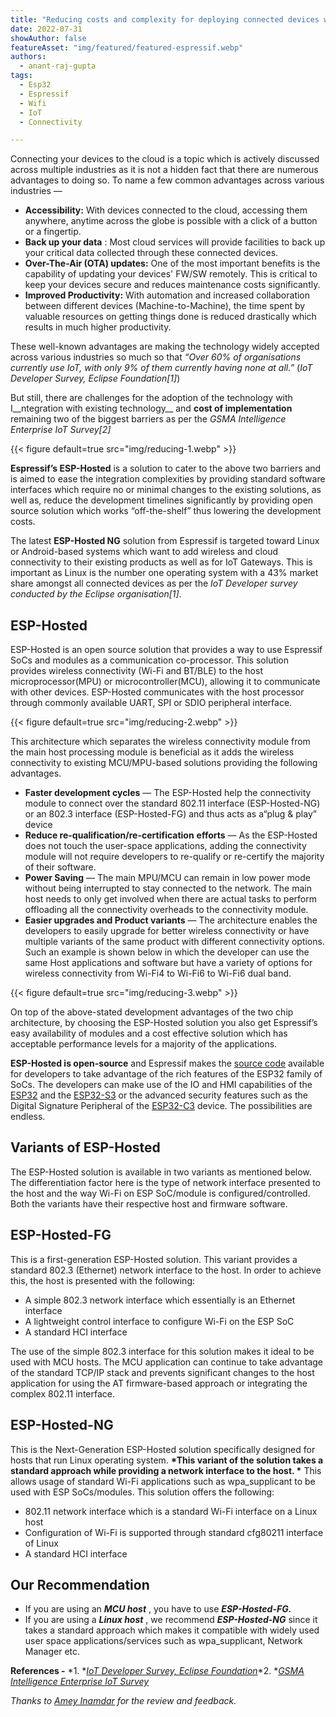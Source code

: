 ```yaml
---
title: "Reducing costs and complexity for deploying connected devices with ESP-Hosted"
date: 2022-07-31
showAuthor: false
featureAsset: "img/featured/featured-espressif.webp"
authors:
  - anant-raj-gupta
tags:
  - Esp32
  - Espressif
  - Wifi
  - IoT
  - Connectivity

---
```

Connecting your devices to the cloud is a topic which is actively discussed across multiple industries as it is not a hidden fact that there are numerous advantages to doing so. To name a few common advantages across various industries —

- __Accessibility:__ With devices connected to the cloud, accessing them anywhere, anytime across the globe is possible with a click of a button or a fingertip.
- __Back up your data__ : Most cloud services will provide facilities to back up your critical data collected through these connected devices.
- __Over-The-Air (OTA) updates:__ One of the most important benefits is the capability of updating your devices' FW/SW remotely. This is critical to keep your devices secure and reduces maintenance costs significantly.
- __Improved Productivity:__ With automation and increased collaboration between different devices (Machine-to-Machine), the time spent by valuable resources on getting things done is reduced drastically which results in much higher productivity.

These well-known advantages are making the technology widely accepted across various industries so much so that *“Over 60% of organisations currently use IoT, with only 9% of them currently having none at all.”* (*IoT Developer Survey, Eclipse Foundation[1]*)

But still, there are challenges for the adoption of the technology with I__ntegration with existing technology__  and __cost of implementation__  remaining two of the biggest barriers as per the *GSMA Intelligence Enterprise IoT Survey[2]*

{{< figure
    default=true
    src="img/reducing-1.webp"
    >}}

__Espressif’s ESP-Hosted__  is a solution to cater to the above two barriers and is aimed to ease the integration complexities by providing standard software interfaces which require no or minimal changes to the existing solutions, as well as, reduce the development timelines significantly by providing open source solution which works “off-the-shelf” thus lowering the development costs.

The latest __ESP-Hosted NG__  solution from Espressif is targeted toward Linux or Android-based systems which want to add wireless and cloud connectivity to their existing products as well as for IoT Gateways. This is important as Linux is the number one operating system with a 43% market share amongst all connected devices as per the *IoT Developer survey conducted by the Eclipse organisation[1]*.

## ESP-Hosted

ESP-Hosted is an open source solution that provides a way to use Espressif SoCs and modules as a communication co-processor. This solution provides wireless connectivity (Wi-Fi and BT/BLE) to the host microprocessor(MPU) or microcontroller(MCU), allowing it to communicate with other devices. ESP-Hosted communicates with the host processor through commonly available UART, SPI or SDIO peripheral interface.

{{< figure
    default=true
    src="img/reducing-2.webp"
    >}}

This architecture which separates the wireless connectivity module from the main host processing module is beneficial as it adds the wireless connectivity to existing MCU/MPU-based solutions providing the following advantages.

- __Faster development cycles__  — The ESP-Hosted help the connectivity module to connect over the standard 802.11 interface (ESP-Hosted-NG) or an 802.3 interface (ESP-Hosted-FG) and thus acts as a“plug & play” device
- __Reduce re-qualification/re-certification__  __efforts__  — As the ESP-Hosted does not touch the user-space applications, adding the connectivity module will not require developers to re-qualify or re-certify the majority of their software.
- __Power Saving__  — The main MPU/MCU can remain in low power mode without being interrupted to stay connected to the network. The main host needs to only get involved when there are actual tasks to perform offloading all the connectivity overheads to the connectivity module.
- __Easier upgrades and Product variants__  — The architecture enables the developers to easily upgrade for better wireless connectivity or have multiple variants of the same product with different connectivity options. Such an example is shown below in which the developer can use the same Host applications and software but have a variety of options for wireless connectivity from Wi-Fi4 to Wi-Fi6 to Wi-Fi6 dual band.

{{< figure
    default=true
    src="img/reducing-3.webp"
    >}}

On top of the above-stated development advantages of the two chip architecture, by choosing the ESP-Hosted solution you also get Espressif’s easy availability of modules and a cost effective solution which has acceptable performance levels for a majority of the applications.

__ESP-Hosted is open-source__  and Espressif makes the [source code](https://github.com/espressif/esp-hosted) available for developers to take advantage of the rich features of the ESP32 family of SoCs. The developers can make use of the IO and HMI capabilities of the [ESP32](https://www.espressif.com/en/products/socs/esp32) and the [ESP32-S3](https://www.espressif.com/en/products/socs/esp32-s3) or the advanced security features such as the Digital Signature Peripheral of the [ESP32-C3](https://www.espressif.com/en/products/socs/esp32-c3) device. The possibilities are endless.

## Variants of ESP-Hosted

The ESP-Hosted solution is available in two variants as mentioned below. The differentiation factor here is the type of network interface presented to the host and the way Wi-Fi on ESP SoC/module is configured/controlled. Both the variants have their respective host and firmware software.

## ESP-Hosted-FG

This is a first-generation ESP-Hosted solution. This variant provides a standard 802.3 (Ethernet) network interface to the host. In order to achieve this, the host is presented with the following:

- A simple 802.3 network interface which essentially is an Ethernet interface
- A lightweight control interface to configure Wi-Fi on the ESP SoC
- A standard HCI interface

The use of the simple 802.3 interface for this solution makes it ideal to be used with MCU hosts. The MCU application can continue to take advantage of the standard TCP/IP stack and prevents significant changes to the host application for using the AT firmware-based approach or integrating the complex 802.11 interface.

## ESP-Hosted-NG

This is the Next-Generation ESP-Hosted solution specifically designed for hosts that run Linux operating system. __*This variant of the solution takes a standard approach while providing a network interface to the host. *__ This allows usage of standard Wi-Fi applications such as wpa_supplicant to be used with ESP SoCs/modules. This solution offers the following:

- 802.11 network interface which is a standard Wi-Fi interface on a Linux host
- Configuration of Wi-Fi is supported through standard cfg80211 interface of Linux
- A standard HCI interface

## Our Recommendation

- If you are using an __*MCU host*__ , you have to use __*ESP-Hosted-FG.*__ 
- If you are using a __*Linux host*__ , we recommend __*ESP-Hosted-NG*__  since it takes a standard approach which makes it compatible with widely used user space applications/services such as wpa_supplicant, Network Manager etc.

__References -__ *1. *[*IoT Developer Survey, Eclipse Foundation*](https://f.hubspotusercontent10.net/hubfs/5413615/2020%20IoT%C2%A0Developer%20Survey%20Report.pdf)*2. *[*GSMA Intelligence Enterprise IoT Survey*](https://data.gsmaintelligence.com/api-web/v2/research-file-download?id=58621970&file=141220-Global-Mobile-Trends.pdf)

*Thanks to *[*Amey Inamdar*](https://medium.com/u/96a9b11b7090?source=post_page-----63ff9511ddef--------------------------------)* for the review and feedback.*
